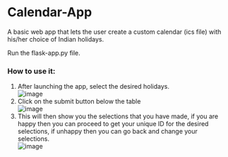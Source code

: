# Calendar-App
A basic web app that lets the user create a custom calendar (ics file) with his/her choice of Indian holidays.<br />

Run the flask-app.py file.

### How to use it:
1. After launching the app, select the desired holidays.<br />
![image](https://user-images.githubusercontent.com/37058545/118569314-5ccfd080-b797-11eb-82c6-867e61bee92e.png)
2. Click on the submit button below the table<br />
![image](https://user-images.githubusercontent.com/37058545/118569413-8983e800-b797-11eb-9ea2-9f11d6cc263a.png)
3. This will then show you the selections that you have made, if you are happy then you can proceed to get your unique ID for the desired selections, if unhappy then you can go back and change your selections.<br />
![image](https://user-images.githubusercontent.com/37058545/118569811-50984300-b798-11eb-83d6-d11f9706a422.png)

 

